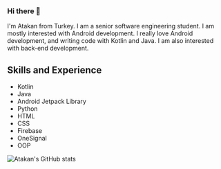 ### Hi there 👋

<!--
**atimadanoglu/atimadanoglu** is a ✨ _special_ ✨ repository because its `README.md` (this file) appears on your GitHub profile.

Here are some ideas to get you started:

- 🔭 I’m currently working on ...
- 🌱 I’m currently learning ...
- 👯 I’m looking to collaborate on ...
- 🤔 I’m looking for help with ...
- 💬 Ask me about ...
- 📫 How to reach me: ...
- 😄 Pronouns: ...
- ⚡ Fun fact: ...
-->

I'm Atakan from Turkey. I am a senior software engineering student. I am mostly interested with Android development. I really love Android development, and writing code with Kotlin and Java. I am also interested with back-end development.

## Skills and Experience
* Kotlin
* Java
* Android Jetpack Library
* Python
* HTML
* CSS
* Firebase
* OneSignal
* OOP

![Atakan's GitHub stats](https://github-readme-stats.vercel.app/api?username=atimadanoglu&hide=contribs,prs) 
